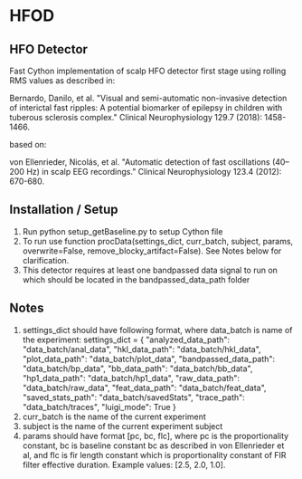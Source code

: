 # HFOD

## HFO Detector

Fast Cython implementation of scalp HFO detector first stage using rolling RMS values as described in:

Bernardo, Danilo, et al. "Visual and semi-automatic non-invasive detection of interictal fast ripples: A potential biomarker of epilepsy in children with tuberous sclerosis complex." Clinical Neurophysiology 129.7 (2018): 1458-1466.

based on:

von Ellenrieder, Nicolás, et al. "Automatic detection of fast oscillations (40–200 Hz) in scalp EEG recordings." Clinical Neurophysiology 123.4 (2012): 670-680.

## Installation / Setup
1. Run python setup_getBaseline.py to setup Cython file
2. To run use function procData(settings_dict, curr_batch, subject, params, overwrite=False, remove_blocky_artifact=False). See Notes below for clarification.
3. This detector requires at least one bandpassed data signal to run on which should be located in the bandpassed_data_path folder

## Notes
1. settings_dict should have following format, where data_batch is name of the experiment: 
		settings_dict = {
			  "analyzed_data_path": "data_batch/anal_data",
			  "hkl_data_path": "data_batch/hkl_data",
			  "plot_data_path": "data_batch/plot_data",
			  "bandpassed_data_path": "data_batch/bp_data",
			  "bb_data_path": "data_batch/bb_data",
			  "hp1_data_path": "data_batch/hp1_data",
			  "raw_data_path": "data_batch/raw_data",
			  "feat_data_path": "data_batch/feat_data",
			  "saved_stats_path": "data_batch/savedStats",
			  "trace_path": "data_batch/traces",
			  "luigi_mode": True
			}
 2. curr_batch is the name of the current experiment
 3. subject is the name of the current experiment subject
 4. params should have format [pc, bc, flc], where pc is the proportionality constant, bc is baseline constant bc as described in von Ellenrieder et al, and flc is fir length constant which is proportionality constant of FIR filter effective duration. Example values: [2.5, 2.0, 1.0].
 
